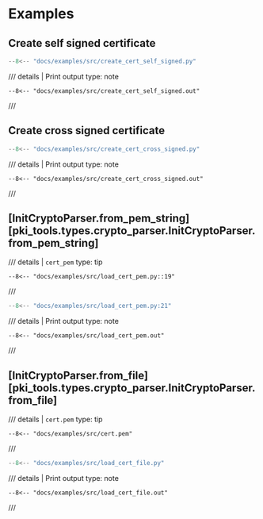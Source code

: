 # Examples

## Create self signed certificate
```python
--8<-- "docs/examples/src/create_cert_self_signed.py"
```

/// details | Print output
    type: note
``` 
--8<-- "docs/examples/src/create_cert_self_signed.out"
```
///

## Create cross signed certificate
```python
--8<-- "docs/examples/src/create_cert_cross_signed.py"
```

/// details | Print output
    type: note
``` 
--8<-- "docs/examples/src/create_cert_cross_signed.out"
```
///

## [InitCryptoParser.from_pem_string][pki_tools.types.crypto_parser.InitCryptoParser.from_pem_string]

/// details | `cert_pem`
    type: tip
```
--8<-- "docs/examples/src/load_cert_pem.py::19"
```
///

```python
--8<-- "docs/examples/src/load_cert_pem.py:21"
```

/// details | Print output
    type: note
``` 
--8<-- "docs/examples/src/load_cert_pem.out"
```
///


## [InitCryptoParser.from_file][pki_tools.types.crypto_parser.InitCryptoParser.from_file]

/// details | `cert.pem`
    type: tip
``` 
--8<-- "docs/examples/src/cert.pem"
```
///

```python
--8<-- "docs/examples/src/load_cert_file.py"
```

/// details | Print output
    type: note
``` 
--8<-- "docs/examples/src/load_cert_file.out"
```
///
